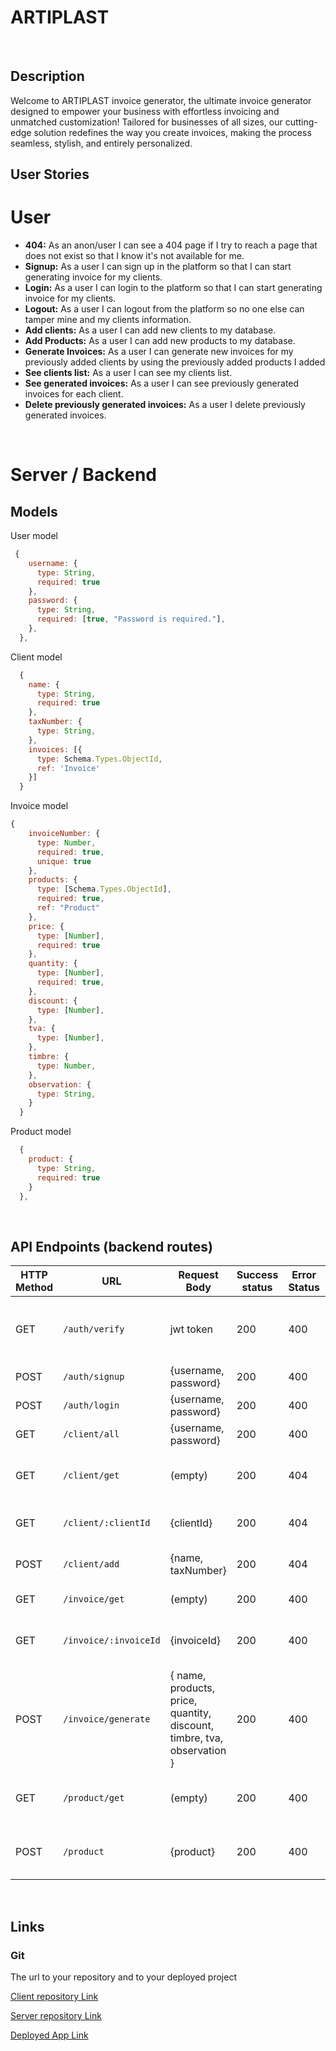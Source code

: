 # ARTIPLAST

<br>

## Description

Welcome to ARTIPLAST invoice generator, the ultimate invoice generator designed to empower your business with effortless invoicing and unmatched customization! Tailored for businesses of all sizes, our cutting-edge solution redefines the way you create invoices, making the process seamless, stylish, and entirely personalized.

## User Stories

# User
-  **404:** As an anon/user I can see a 404 page if I try to reach a page that does not exist so that I know it's not available for me.
-  **Signup:** As a user I can sign up in the platform so that I can start generating invoice for my clients.
-  **Login:** As a user I can login to the platform so that I can start generating invoice for my clients.
-  **Logout:** As a user I can logout from the platform so no one else can tamper mine and my clients information.
-  **Add clients:** As a user I can add new clients to my database.
-  **Add Products:** As a user I can add new products to my database.
-  **Generate Invoices:** As a user I can generate new invoices for my previously added clients by using the previously added products I added
-  **See clients list:** As a user I can see my clients list.
-  **See generated invoices:** As a user I can see previously generated invoices for each client.
-  **Delete previously generated invoices:** As a user I delete previously generated invoices.

<br>

# Server / Backend


## Models



User model

```javascript
 {
    username: {
      type: String,
      required: true
    },
    password: {
      type: String,
      required: [true, "Password is required."],
    },
  },
```

Client model

```javascript
  {
    name: {
      type: String,
      required: true
    },
    taxNumber: {
      type: String,
    },
    invoices: [{
      type: Schema.Types.ObjectId,
      ref: 'Invoice'
    }]
  }
```

Invoice model

```javascript
{
    invoiceNumber: {
      type: Number,
      required: true,
      unique: true
    },
    products: {
      type: [Schema.Types.ObjectId],
      required: true,
      ref: "Product"
    },
    price: {
      type: [Number],
      required: true
    },
    quantity: {
      type: [Number],
      required: true,
    },
    discount: {
      type: [Number],
    },
    tva: {
      type: [Number],
    },
    timbre: {
      type: Number,
    },
    observation: {
      type: String,
    }
  }
```

Product model

```javascript
  {
    product: {
      type: String,
      required: true
    }
  },
```

<br>


## API Endpoints (backend routes)

| HTTP Method | URL                         | Request Body                 | Success status | Error Status | Description                                                  |
| ----------- | --------------------------- | ---------------------------- | -------------- | ------------ | ------------------------------------------------------------ |
| GET         | `/auth/verify    `           | jwt token                | 200            | 400          | Check if user is logged in and return user details      |
| POST        | `/auth/signup`                | {username, password}      | 200         | 400          | Signup new user                      |
| POST        | `/auth/login`                | {username, password}      | 200          | 400          | Login                      |
| GET         | `/client/all`                 | {username, password}         | 200            | 400          | Login              |
| GET         | `/client/get`             |      (empty)         |     200          |      404       | Get all clients from the database           |
| GET         | `/client/:clientId`              |            {clientId}                   |     200          |     404         | Get specific client details     |
| POST        | `/client/add`              |              {name, taxNumber}                |    200     | 404             | Get new client to the database                |
| GET         | `/invoice/get`                        |     (empty)        | 200           | 400          | Get all invoices  |
| GET         | `/invoice/:invoiceId`                 |       {invoiceId}                       | 200            | 400          | Get a specific invoice details                  |
| POST        | `/invoice/generate`                 |  { name, products, price, quantity, discount, timbre, tva, observation }     | 200          | 400          | Generate a new invoice |
| GET         | `/product/get`                |            (empty)       |   200             | 400          | Display all products from the database        |
| POST        | `/product`                 |     {product}      |     200           |       400       | Add a new product to the database                     |




<br>


## Links


### Git

The url to your repository and to your deployed project

[Client repository Link](https://github.com/achref95/artiplast-client-vite)

[Server repository Link](https://github.com/achref95/artiplast-server)

[Deployed App Link](https://artiplast-client-vite.vercel.app/)